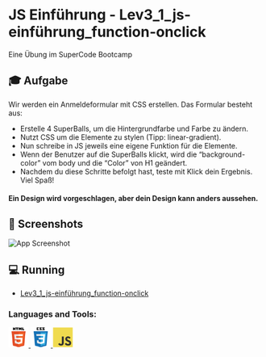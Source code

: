 # JS Einführung - Lev3_1_js-einführung_function-onclick

Eine Übung im SuperCode Bootcamp

## 🎓 Aufgabe

Wir werden ein Anmeldeformular mit CSS erstellen. Das Formular besteht aus:

- Erstelle 4 SuperBalls, um die Hintergrundfarbe und Farbe zu ändern.
- Nutzt CSS um die Elemente zu stylen (Tipp: linear-gradient).
- Nun schreibe in JS jeweils eine eigene Funktion für die Elemente.
- Wenn der Benutzer auf die SuperBalls klickt, wird die “background-color” vom body und die “Color” von H1 geändert.
- Nachdem du diese Schritte befolgt hast, teste mit Klick dein Ergebnis. Viel Spaß!

#### Ein Design wird vorgeschlagen, aber dein Design kann anders aussehen.

## 📸 Screenshots

![App Screenshot](assets/img/screen_lev3_1.png)

## 💻 Running

- [Lev3_1_js-einführung_function-onclick](https://mukkez.github.io/Bootcamp/tasks/Day_31/Lev3_1_js-einführung_function-onclick//)

<p align="left">
</p>

<h3 align="left">Languages and Tools:</h3>
<p align="left"> <a href="https://www.w3schools.com/html/" target="_blank" rel="noreferrer"> <img src="https://raw.githubusercontent.com/devicons/devicon/master/icons/html5/html5-original-wordmark.svg" alt="html5" width="40" height="40"/> </a>
<a href="https://www.w3schools.com/css/" target="_blank" rel="noreferrer"> <img src="https://raw.githubusercontent.com/devicons/devicon/master/icons/css3/css3-original-wordmark.svg" alt="css3" width="40" height="40"/> </a> 
<a href="https://www.w3schools.com/css/" target="_blank" rel="noreferrer"> <img src="https://raw.githubusercontent.com/devicons/devicon/master/icons/javascript/javascript-original.svg" alt="css3" width="40" height="40"/> </a> </p>
